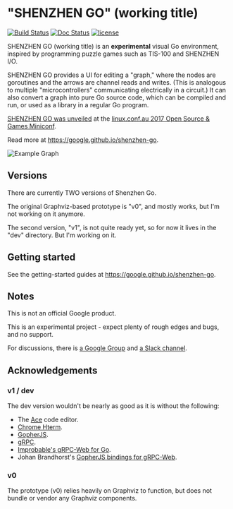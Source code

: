 # "SHENZHEN GO" (working title)

[![Build Status](https://travis-ci.org/google/shenzhen-go.svg?branch=master)](https://travis-ci.org/google/shenzhen-go) [![Doc Status](https://godoc.org/github.com/google/shenzhen-go?status.svg)](https://godoc.org/github.com/google/shenzhen-go) [![license](https://img.shields.io/github/license/google/shenzhen-go.svg?maxAge=2592000)](https://github.com/google/shenzhen-go/blob/master/LICENSE)

SHENZHEN GO (working title) is an **experimental** visual Go environment, 
inspired by programming puzzle games such as TIS-100 and SHENZHEN I/O.

SHENZHEN GO provides a UI for editing a "graph," where the nodes are 
goroutines and the arrows are channel reads and writes. (This is analogous
to multiple "microcontrollers" communicating electrically in a circuit.)
It can also convert a graph into pure Go source code, which can be compiled 
and run, or used as a library in a regular Go program.

[SHENZHEN GO was unveiled](https://www.youtube.com/watch?v=AB9AUAmMlDo) at 
the [linux.conf.au 2017 Open Source & Games Miniconf](https://linux.conf.au/schedule/presentation/8/).

Read more at https://google.github.io/shenzhen-go.

![Example Graph](example_graph2.png)

## Versions

There are currently TWO versions of Shenzhen Go. 

The original Graphviz-based prototype is "v0", and mostly works, but I'm not working on it anymore. 

The second version, "v1", is not quite ready yet, so for now it lives in the "dev" directory. But I'm working on it.

## Getting started

See the getting-started guides at https://google.github.io/shenzhen-go.

## Notes

This is not an official Google product.

This is an experimental project - expect plenty of rough edges and bugs, and 
no support.

For discussions, there is [a Google Group](https://groups.google.com/forum/#!forum/szgo) and [a Slack channel](https://gophers.slack.com/messages/shenzhen-go).

## Acknowledgements

### v1 / dev

The dev version wouldn't be nearly as good as it is without the following:

* The [Ace](https://ace.c9.io/) code editor.
* [Chrome Hterm](https://chromium.googlesource.com/apps/libapps/+/master/hterm).
* [GopherJS](https://github.com/gopherjs/gopherjs).
* [gRPC](https://grpc.io/).
* [Improbable's gRPC-Web for Go](https://github.com/improbable-eng/grpc-web).
* Johan Brandhorst's [GopherJS bindings for gRPC-Web](https://github.com/johanbrandhorst/protobuf).

### v0

The prototype (v0) relies heavily on Graphviz to function, but does not bundle or vendor any Graphviz components.
